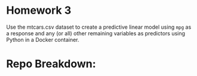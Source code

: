 # Homework 3

Use the mtcars.csv dataset to create a predictive linear model using `mpg` as a response and any (or all) other remaining variables as predictors using Python in a Docker container. 

# Repo Breakdown: 
